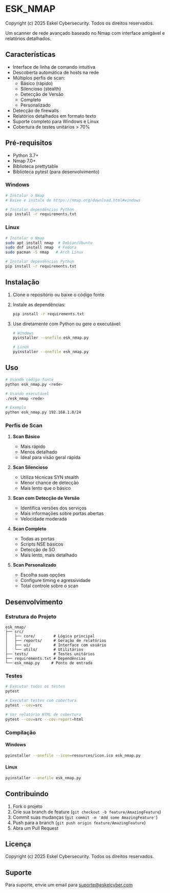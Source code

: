 # ESK_NMAP

Copyright (c) 2025 Eskel Cybersecurity. Todos os direitos reservados.

Um scanner de rede avançado baseado no Nmap com interface amigável e relatórios detalhados.

## Características

- Interface de linha de comando intuitiva
- Descoberta automática de hosts na rede
- Múltiplos perfis de scan:
  - Básico (rápido)
  - Silencioso (stealth)
  - Detecção de Versão
  - Completo
  - Personalizado
- Detecção de firewalls
- Relatórios detalhados em formato texto
- Suporte completo para Windows e Linux
- Cobertura de testes unitários > 70%

## Pré-requisitos

- Python 3.7+
- Nmap 7.0+
- Biblioteca prettytable
- Biblioteca pytest (para desenvolvimento)

### Windows

```bash
# Instalar o Nmap
# Baixe e instale de https://nmap.org/download.html#windows

# Instalar dependências Python
pip install -r requirements.txt
```

### Linux

```bash
# Instalar o Nmap
sudo apt install nmap  # Debian/Ubuntu
sudo dnf install nmap  # Fedora
sudo pacman -S nmap   # Arch Linux

# Instalar dependências Python
pip install -r requirements.txt
```

## Instalação

1. Clone o repositório ou baixe o código fonte
2. Instale as dependências:

   ```bash
   pip install -r requirements.txt
   ```

3. Use diretamente com Python ou gere o executável:

   ```bash
   # Windows
   pyinstaller --onefile esk_nmap.py

   # Linux
   pyinstaller --onefile esk_nmap.py
   ```

## Uso

```bash
# Usando código fonte
python esk_nmap.py <rede>

# Usando executável
./esk_nmap <rede>

# Exemplo
python esk_nmap.py 192.168.1.0/24
```

### Perfis de Scan

1. **Scan Básico**
   - Mais rápido
   - Menos detalhado
   - Ideal para visão geral rápida

2. **Scan Silencioso**
   - Utiliza técnicas SYN stealth
   - Menor chance de detecção
   - Mais lento que o básico

3. **Scan com Detecção de Versão**
   - Identifica versões dos serviços
   - Mais informações sobre portas abertas
   - Velocidade moderada

4. **Scan Completo**
   - Todas as portas
   - Scripts NSE básicos
   - Detecção de SO
   - Mais lento, mais detalhado

5. **Scan Personalizado**
   - Escolha suas opções
   - Configure timing e agressividade
   - Total controle sobre o scan

## Desenvolvimento

### Estrutura do Projeto

```
esk_nmap/
├── src/
│   ├── core/        # Lógica principal
│   ├── reports/     # Geração de relatórios
│   ├── ui/          # Interface com usuário
│   └── utils/       # Utilitários
├── tests/           # Testes unitários
├── requirements.txt # Dependências
└── esk_nmap.py     # Ponto de entrada
```

### Testes

```bash
# Executar todos os testes
pytest

# Executar testes com cobertura
pytest --cov=src

# Ver relatório HTML de cobertura
pytest --cov=src --cov-report=html
```

### Compilação

#### Windows

```bash
pyinstaller --onefile --icon=resources/icon.ico esk_nmap.py
```

#### Linux

```bash
pyinstaller --onefile esk_nmap.py
```

## Contribuindo

1. Fork o projeto
2. Crie sua branch de feature (`git checkout -b feature/AmazingFeature`)
3. Commit suas mudanças (`git commit -m 'Add some AmazingFeature'`)
4. Push para a branch (`git push origin feature/AmazingFeature`)
5. Abra um Pull Request

## Licença

Copyright (c) 2025 Eskel Cybersecurity. Todos os direitos reservados.

## Suporte

Para suporte, envie um email para <suporte@eskelcyber.com>
